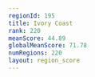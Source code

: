 ```yaml
---
regionId: 195
title: Ivory Coast
rank: 220
meanScore: 44.89
globalMeanScore: 71.78
numRegions: 220
layout: region_score
---
```

